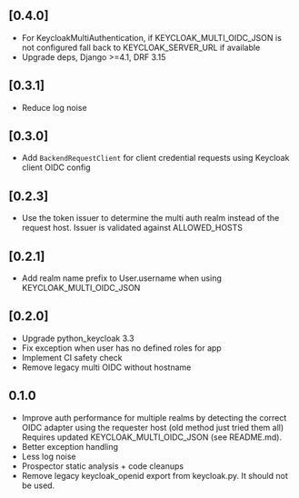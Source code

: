 ## [0.4.0]
- For KeycloakMultiAuthentication, if KEYCLOAK_MULTI_OIDC_JSON is not configured fall back to KEYCLOAK_SERVER_URL if available
- Upgrade deps, Django >=4.1, DRF 3.15

## [0.3.1]
- Reduce log noise

## [0.3.0]
- Add `BackendRequestClient`  for client credential requests using Keycloak client OIDC config

## [0.2.3]
- Use the token issuer to determine the multi auth realm instead of the request host. Issuer is validated against ALLOWED_HOSTS

## [0.2.1]
- Add realm name prefix to User.username when using KEYCLOAK_MULTI_OIDC_JSON

## [0.2.0]
- Upgrade python_keycloak 3.3
- Fix exception when user has no defined roles for app
- Implement CI safety check
- Remove legacy multi OIDC without hostname

## 0.1.0
- Improve auth performance for multiple realms by detecting the correct OIDC adapter using the requester host (old method just tried them all) Requires updated KEYCLOAK_MULTI_OIDC_JSON (see README.md).
- Better exception handling
- Less log noise
- Prospector static analysis + code cleanups
- Remove legacy keycloak_openid export from keycloak.py. It should not be used.
